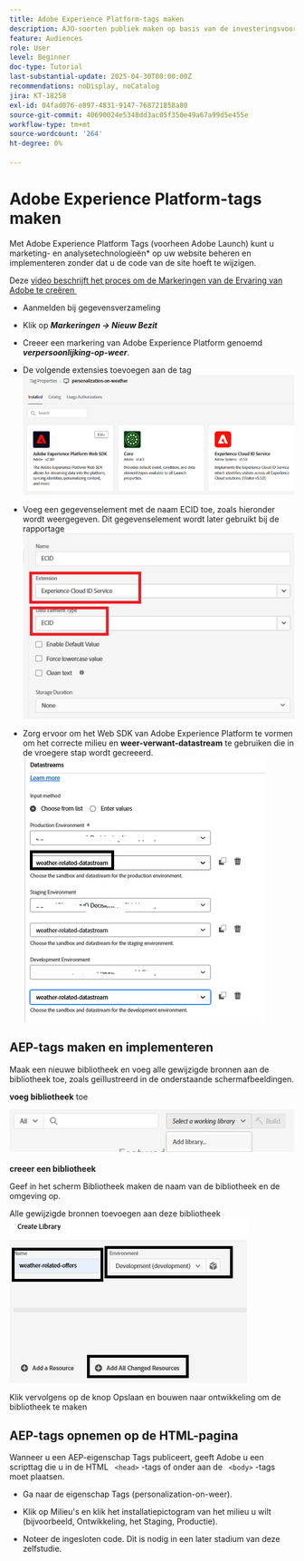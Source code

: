 ```yaml
---
title: Adobe Experience Platform-tags maken
description: AJO-soorten publiek maken op basis van de investeringsvoorkeuren van de gebruiker (voorraden, obligaties, cd's)
feature: Audiences
role: User
level: Beginner
doc-type: Tutorial
last-substantial-update: 2025-04-30T00:00:00Z
recommendations: noDisplay, noCatalog
jira: KT-18258
exl-id: 04fad076-e897-4831-9147-768721858a80
source-git-commit: 40690024e5348dd3ac05f350e49a67a99d5e455e
workflow-type: tm+mt
source-wordcount: '264'
ht-degree: 0%

---
```


# Adobe Experience Platform-tags maken

Met Adobe Experience Platform Tags (voorheen Adobe Launch) kunt u marketing- en analysetechnologieën* op uw website beheren en implementeren zonder dat u de code van de site hoeft te wijzigen.

Deze [&#x200B; video beschrijft het proces om de Markeringen van de Ervaring van Adobe te creëren &#x200B;](https://experienceleague.adobe.com/nl/playlists/experience-platform-get-started-with-tags)

- Aanmelden bij gegevensverzameling
- Klik op _&#x200B;**Markeringen -> Nieuw Bezit**&#x200B;_

- Creeer een markering van Adobe Experience Platform genoemd _&#x200B;**verpersoonlijking-op-weer**&#x200B;_.

- De volgende extensies toevoegen aan de tag
  ![&#x200B; markeringen-uitbreidingen &#x200B;](assets/tags-extensions1.png)
- Voeg een gegevenselement met de naam ECID toe, zoals hieronder wordt weergegeven. Dit gegevenselement wordt later gebruikt bij de rapportage
  ![&#x200B; ecid-data-element &#x200B;](assets/ecid-data-element.png)

- Zorg ervoor om het Web SDK van Adobe Experience Platform te vormen om het correcte milieu en **weer-verwant-datastream** te gebruiken die in de vroegere stap wordt gecreeerd.
  ![&#x200B; web-sdk-configuration &#x200B;](assets/tags-extensions.png)



## AEP-tags maken en implementeren


Maak een nieuwe bibliotheek en voeg alle gewijzigde bronnen aan de bibliotheek toe, zoals geïllustreerd in de onderstaande schermafbeeldingen.

**voeg bibliotheek** toe

![&#x200B; nieuw-bibliotheek &#x200B;](assets/tag-add-library.png)

**creeer een bibliotheek**

Geef in het scherm Bibliotheek maken de naam van de bibliotheek en de omgeving op.

Alle gewijzigde bronnen toevoegen aan deze bibliotheek
![&#x200B; markering-bibliotheek &#x200B;](assets/tag-build-library.png)

Klik vervolgens op de knop Opslaan en bouwen naar ontwikkeling om de bibliotheek te maken

## AEP-tags opnemen op de HTML-pagina

Wanneer u een AEP-eigenschap Tags publiceert, geeft Adobe u een scripttag die u in de HTML ``` <head>``` -tags of onder aan de ``` <body>``` -tags moet plaatsen.

- Ga naar de eigenschap Tags (personalization-on-weer).

- Klik op Milieu&#39;s en klik het installatiepictogram van het milieu u wilt (bijvoorbeeld, Ontwikkeling, het Staging, Productie).

- Noteer de ingesloten code. Dit is nodig in een later stadium van deze zelfstudie.
